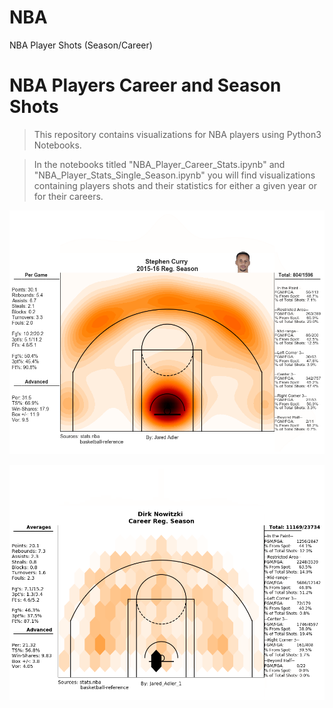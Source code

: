 # NBA
NBA Player Shots (Season/Career)

# NBA Players Career and Season Shots

> This repository contains visualizations for NBA players using Python3 Notebooks.

> In the notebooks titled "NBA_Player_Career_Stats.ipynb" and "NBA_Player_Stats_Single_Season.ipynb" you will find visualizations containing players shots and their statistics for either a given year or for their careers.

![Curry KDE](Stephen_Curry_2015-16_kde.png)

![Dirk HEX](Dirk_Nowitzki_career_hex.png)
